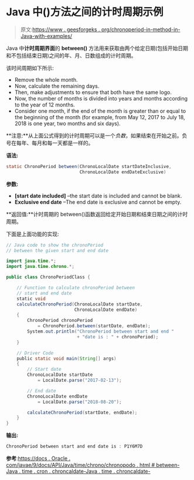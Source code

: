 # Java 中()方法之间的计时周期示例

> 原文:[https://www . geesforgeks . org/chronoperiod-in-method-in-Java-with-examples/](https://www.geeksforgeeks.org/chronoperiod-between-method-in-java-with-examples/)

Java 中**计时周期界面**的 **between()** 方法用来获取由两个给定日期(包括开始日期和不包括结束日期)之间的年、月、日数组成的计时周期。

该时间周期如下所示:

*   Remove the whole month.
*   Now, calculate the remaining days.
*   Then, make adjustments to ensure that both have the same logo.
*   Now, the number of months is divided into years and months according to the year of 12 months.
*   Consider one month, if the end of the month is greater than or equal to the beginning of the month (for example, from May 12, 2017 to July 18, 2018 is one year, two months and six days).

**注意:**从上面公式得到的计时周期可以是一个*负数*，如果结束在开始之前。负号在每年、每月和每一天都是一样的。

**语法:**

```java
static ChronoPeriod between(ChronoLocalDate startDateInclusive,
                            ChronoLocalDate endDateExclusive)

```

**参数:**

*   **[start date included]** –the start date is included and cannot be blank.
*   **Exclusive end date** –The end date is exclusive and cannot be empty.

**返回值:**计时周期的 between()函数返回给定开始日期和结束日期之间的计时周期。

下面是上面功能的实现:

```java
// Java code to show the chronoPeriod
// between the given start and end date

import java.time.*;
import java.time.chrono.*;

public class ChronoPeriodClass {

    // Function to calculate chronoPeriod between
    // start and end date
    static void
    calculateChronoPeriod(ChronoLocalDate startDate,
                          ChronoLocalDate endDate)
    {
        ChronoPeriod chronoPeriod
            = ChronoPeriod.between(startDate, endDate);
        System.out.println("ChronoPeriod between start and end "
                           + "date is : " + chronoPeriod);
    }

    // Driver Code
    public static void main(String[] args)
    {
        // Start date
        ChronoLocalDate startDate
            = LocalDate.parse("2017-02-13");

        // End date
        ChronoLocalDate endDate
            = LocalDate.parse("2018-08-20");

        calculateChronoPeriod(startDate, endDate);
    }
}
```

**输出:**

```java
ChronoPeriod between start and end date is : P1Y6M7D

```

**参考**:[https://docs . Oracle . com/javae/9/docs/API/Java/time/chrono/chronopodo . html # between-Java . time . cron . chroncaldate-Java . time . chroncaldate-](https://docs.oracle.com/javase/9/docs/api/java/time/chrono/ChronoPeriod.html#between-java.time.chrono.ChronoLocalDate-java.time.chrono.ChronoLocalDate-)